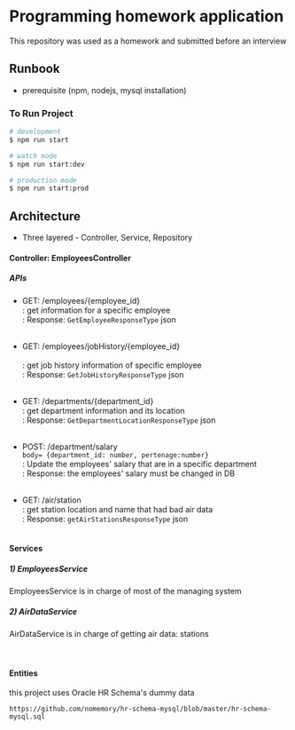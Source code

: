 # Programming homework application
This repository was used as a homework and submitted before an interview

## Runbook
- prerequisite (npm, nodejs, mysql installation)

### To Run Project
```bash
# development
$ npm run start

# watch mode
$ npm run start:dev

# production mode
$ npm run start:prod
```

## Architecture
- Three layered - Controller, Service, Repository

#### Controller: EmployeesController
##### APIs

- GET: /employees/{employee_id} <br/>
  : get information for a specific employee <br/>
  : Response: `GetEmployeeResponseType` json
<br/><br/>

- GET: /employees/jobHistory/{employee_id} <br/>   
  : get job history information of specific employee <br/>
  : Response: `GetJobHistoryResponseType` json
<br/><br/>

- GET: /departments/{department_id} <br/>
  : get department information and its location <br/>
  : Response: `GetDepartmentLocationResponseType` json
  <br/><br/>

- POST: /department/salary <br/> `body= {department_id: number, pertenage:number}` <br/>
  : Update the employees' salary that are in a specific department<br/>
  : Response: the employees' salary must be changed in DB
  <br/><br/>

- GET: /air/station <br/>
    : get station location and name that had bad air data <br/>
    : Response: `getAirStationsResponseType` json
    <br/><br/>


#### Services
##### 1) EmployeesService
EmployeesService is in charge of most of the managing system
<br/>
##### 2) AirDataService
AirDataService is in charge of getting air data: stations <br/>
<br/>
<br/>


#### Entities

this project uses Oracle HR Schema's dummy data
```
https://github.com/nomemory/hr-schema-mysql/blob/master/hr-schema-mysql.sql
```